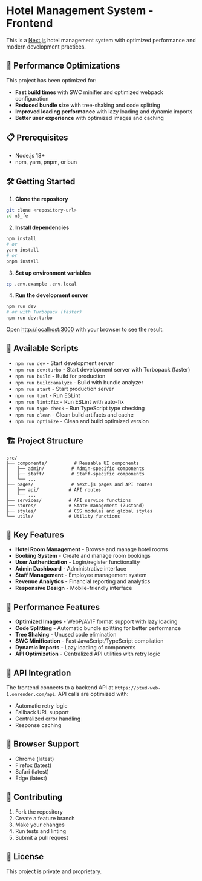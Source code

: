 # Hotel Management System - Frontend

This is a [Next.js](https://nextjs.org) hotel management system with optimized performance and modern development practices.

## 🚀 Performance Optimizations

This project has been optimized for:
- **Fast build times** with SWC minifier and optimized webpack configuration
- **Reduced bundle size** with tree-shaking and code splitting
- **Improved loading performance** with lazy loading and dynamic imports
- **Better user experience** with optimized images and caching

## 📋 Prerequisites

- Node.js 18+
- npm, yarn, pnpm, or bun

## 🛠️ Getting Started

1. **Clone the repository**
```bash
git clone <repository-url>
cd n5_fe
```

2. **Install dependencies**
```bash
npm install
# or
yarn install
# or
pnpm install
```

3. **Set up environment variables**
```bash
cp .env.example .env.local
```

4. **Run the development server**
```bash
npm run dev
# or with Turbopack (faster)
npm run dev:turbo
```

Open [http://localhost:3000](http://localhost:3000) with your browser to see the result.

## 📜 Available Scripts

- `npm run dev` - Start development server
- `npm run dev:turbo` - Start development server with Turbopack (faster)
- `npm run build` - Build for production
- `npm run build:analyze` - Build with bundle analyzer
- `npm run start` - Start production server
- `npm run lint` - Run ESLint
- `npm run lint:fix` - Run ESLint with auto-fix
- `npm run type-check` - Run TypeScript type checking
- `npm run clean` - Clean build artifacts and cache
- `npm run optimize` - Clean and build optimized version

## 🏗️ Project Structure

```
src/
├── components/          # Reusable UI components
│   ├── admin/          # Admin-specific components
│   ├── staff/          # Staff-specific components
│   └── ...
├── pages/              # Next.js pages and API routes
│   ├── api/           # API routes
│   └── ...
├── services/          # API service functions
├── stores/            # State management (Zustand)
├── styles/            # CSS modules and global styles
└── utils/             # Utility functions
```

## 🔧 Key Features

- **Hotel Room Management** - Browse and manage hotel rooms
- **Booking System** - Create and manage room bookings
- **User Authentication** - Login/register functionality
- **Admin Dashboard** - Administrative interface
- **Staff Management** - Employee management system
- **Revenue Analytics** - Financial reporting and analytics
- **Responsive Design** - Mobile-friendly interface

## 🚀 Performance Features

- **Optimized Images** - WebP/AVIF format support with lazy loading
- **Code Splitting** - Automatic bundle splitting for better performance
- **Tree Shaking** - Unused code elimination
- **SWC Minification** - Fast JavaScript/TypeScript compilation
- **Dynamic Imports** - Lazy loading of components
- **API Optimization** - Centralized API utilities with retry logic

## 🔗 API Integration

The frontend connects to a backend API at `https://ptud-web-1.onrender.com/api`.
API calls are optimized with:
- Automatic retry logic
- Fallback URL support
- Centralized error handling
- Response caching

## 📱 Browser Support

- Chrome (latest)
- Firefox (latest)
- Safari (latest)
- Edge (latest)

## 🤝 Contributing

1. Fork the repository
2. Create a feature branch
3. Make your changes
4. Run tests and linting
5. Submit a pull request

## 📄 License

This project is private and proprietary.
